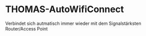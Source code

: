 THOMAS-AutoWifiConnect
======================

Verbindet sich autmatisch immer wieder mit dem Signalstärksten Router/Access Point 
